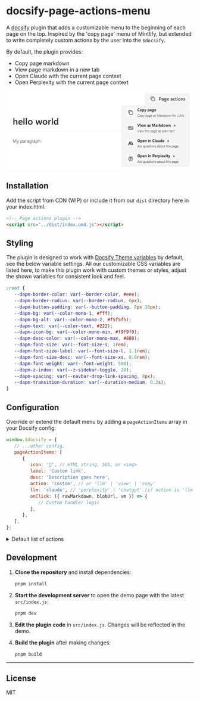 # docsify-page-actions-menu

A [docsify](https://preview.docsifyjs.org/#/) plugin that adds a customizable menu to the beginning of each page on the top. Inspired by the 'copy page' menu of Mintlify, but extended to write completely custom actions by the user into the `$docsify`.

By default, the plugin provides:

-  Copy page markdown
-  View page markdown in a new tab
-  Open Claude with the current page context
-  Open Perplexity with the current page context

![default-light-mode](/assets/page-actions-light-default.png)

## Installation

Add the script from CDN (WIP) or include it from our `dist` directory here in your index.html.

```html
<!-- Page actions plugin -->
<script src="../dist/index.umd.js"></script>
```

## Styling

The plugin is designed to work with [Docsify Theme variables](https://preview.docsifyjs.org/#/themes?id=theme-properties) by default, see the below variable settings. All our customizable CSS variables are listed here, to make this plugin work with custom themes or styles, adjust the shown variables for consistent look and feel.

```css
:root {
   --dapm-border-color: var(--border-color, #eee);
   --dapm-border-radius: var(--border-radius, 6px);
   --dapm-button-padding: var(--button-padding, 8px 16px);
   --dapm-bg: var(--color-mono-1, #fff);
   --dapm-bg-alt: var(--color-mono-2, #f5f5f5);
   --dapm-text: var(--color-text, #222);
   --dapm-icon-bg: var(--color-mono-min, #f9f9f9);
   --dapm-desc-color: var(--color-mono-max, #888);
   --dapm-font-size: var(--font-size-s, 1rem);
   --dapm-font-size-label: var(--font-size-l, 1.1rem);
   --dapm-font-size-desc: var(--font-size-xs, 0.9rem);
   --dapm-font-weight: var(--font-weight, 500);
   --dapm-z-index: var(--z-sidebar-toggle, 20);
   --dapm-spacing: var(--navbar-drop-link-spacing, 8px);
   --dapm-transition-duration: var(--duration-medium, 0.2s);
}
```

## Configuration

Override or extend the default menu by adding a `pageActionItems` array in your Docsify config:

```js
window.$docsify = {
   // ...other config,
   pageActionItems: [
      {
         icon: '🔗', // HTML string, SVG, or <img>
         label: 'Custom link',
         desc: 'Description goes here',
         action: 'custom', // or 'llm' | 'view' | 'copy'
         llm: 'claude', // 'perplexity' | 'chatgpt' (if action is 'llm')
         onClick: ({ rawMarkdown, blobUrl, vm }) => {
            // Custom handler logic
         },
      },
   ],
};
```

<details>
<summary> Default list of actions </summary>
For context here's the default items that are included by default:

```js
[
   {
      icon: '<svg width="18" height="18" viewBox="0 0 18 18" fill="none" xmlns="http://www.w3.org/2000/svg"><path d="M14.25 5.25H7.25C6.14543 5.25 5.25 6.14543 5.25 7.25V14.25C5.25 15.3546 6.14543 16.25 7.25 16.25H14.25C15.3546 16.25 16.25 15.3546 16.25 14.25V7.25C16.25 6.14543 15.3546 5.25 14.25 5.25Z" stroke="currentColor" stroke-width="1.5" stroke-linecap="round" stroke-linejoin="round"></path><path d="M2.80103 11.998L1.77203 5.07397C1.61003 3.98097 2.36403 2.96397 3.45603 2.80197L10.38 1.77297C11.313 1.63397 12.19 2.16297 12.528 3.00097" stroke="currentColor" stroke-width="1.5" stroke-linecap="round" stroke-linejoin="round"></path></svg>',
      label: 'Copy page',
      desc: 'Copy page as Markdown for LLMs',
      action: 'copy',
   },
   {
      icon: '<svg width="18" height="18" viewBox="0 0 18 18" fill="none" xmlns="http://www.w3.org/2000/svg"><path d="M15.25 3.75H2.75C1.64543 3.75 0.75 4.64543 0.75 5.75V12.25C0.75 13.3546 1.64543 14.25 2.75 14.25H15.25C16.3546 14.25 17.25 13.3546 17.25 12.25V5.75C17.25 4.64543 16.3546 3.75 15.25 3.75Z" stroke="currentColor" stroke-width="1.5" stroke-linecap="round" stroke-linejoin="round"></path><path d="M8.75 11.25V6.75H8.356L6.25 9.5L4.144 6.75H3.75V11.25" stroke="currentColor" stroke-width="1.5" stroke-linecap="round" stroke-linejoin="round"></path><path d="M11.5 9.5L13.25 11.25L15 9.5" stroke="currentColor" stroke-width="1.5" stroke-linecap="round" stroke-linejoin="round"></path><path d="M13.25 11.25V6.75" stroke="currentColor" stroke-width="1.5" stroke-linecap="round" stroke-linejoin="round"></path></svg>',
      label: 'View as Markdown <span style="margin-left:0.25rem;font-size:0.85em;">↗</span>',
      desc: 'View this page as plain text',
      action: 'view',
   },
   {
      icon: '<svg fill="currentColor" fill-rule="evenodd" height="18" width="18" viewBox="0 0 24 24" width="1em" xmlns="http://www.w3.org/2000/svg"><title>Anthropic</title><path d="M13.827 3.52h3.603L24 20h-3.603l-6.57-16.48zm-7.258 0h3.767L16.906 20h-3.674l-1.343-3.461H5.017l-1.344 3.46H0L6.57 3.522zm4.132 9.959L8.453 7.687 6.205 13.48H10.7z"></path></svg>',
      label: 'Open in Claude <span style="margin-left:0.25rem;font-size:0.85em;">↗</span>',
      desc: 'Ask questions about this page',
      action: 'llm',
      llm: 'claude',
   },
   {
      icon: '<svg width="18" height="18" viewBox="0 0 34 38" fill="currentColor" xmlns="http://www.w3.org/2000/svg"><path fill-rule="evenodd" clip-rule="evenodd" d="M5.12114 0.0400391L15.919 9.98864V9.98636V0.062995H18.0209V10.0332L28.8671 0.0400391V11.3829H33.3202V27.744H28.8808V37.8442L18.0209 28.303V37.9538H15.919V28.4604L5.13338 37.96V27.744H0.680176V11.3829H5.12114V0.0400391ZM14.3344 13.4592H2.78208V25.6677H5.13074V21.8167L14.3344 13.4592ZM7.23518 22.7379V33.3271L15.919 25.6786V14.8506L7.23518 22.7379ZM18.0814 25.5775V14.8404L26.7677 22.7282V27.744H26.7789V33.219L18.0814 25.5775ZM28.8808 25.6677H31.2183V13.4592H19.752L28.8808 21.7302V25.6677ZM26.7652 11.3829V4.81584L19.6374 11.3829H26.7652ZM14.3507 11.3829H7.22306V4.81584L14.3507 11.3829Z" fill="currentColor"></path></svg>',
      label: 'Open in Perplexity <span style="margin-left:0.25rem;font-size:0.85em;">↗</span>',
      desc: 'Ask questions about this page',
      action: 'llm',
      llm: 'perplexity',
   },
];
```

</details>

## Development

1. **Clone the repository** and install dependencies:

   ```sh
   pnpm install
   ```

2. **Start the development server** to open the demo page with the latest `src/index.js`:

   ```sh
   pnpm dev
   ```

3. **Edit the plugin code** in `src/index.js`. Changes will be reflected in the demo.

4. **Build the plugin** after making changes:
   ```sh
   pnpm build
   ```

---

## License

MIT
